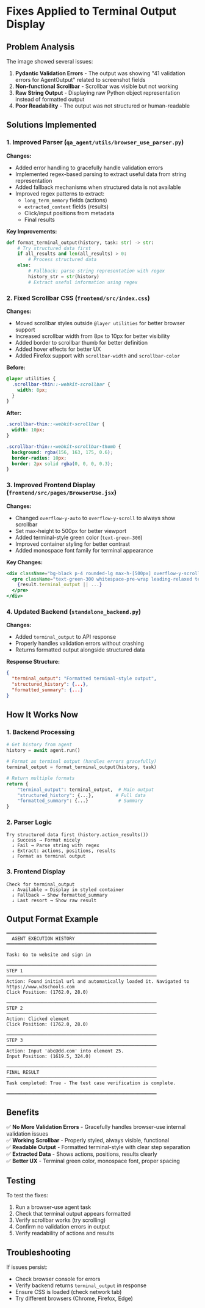 # Fixes Applied to Terminal Output Display

## Problem Analysis

The image showed several issues:
1. **Pydantic Validation Errors** - The output was showing "41 validation errors for AgentOutput" related to screenshot fields
2. **Non-functional Scrollbar** - Scrollbar was visible but not working
3. **Raw String Output** - Displaying raw Python object representation instead of formatted output
4. **Poor Readability** - The output was not structured or human-readable

## Solutions Implemented

### 1. Improved Parser (`qa_agent/utils/browser_use_parser.py`)

**Changes:**
- Added error handling to gracefully handle validation errors
- Implemented regex-based parsing to extract useful data from string representation
- Added fallback mechanisms when structured data is not available
- Improved regex patterns to extract:
  - `long_term_memory` fields (actions)
  - `extracted_content` fields (results)
  - Click/input positions from metadata
  - Final results

**Key Improvements:**
```python
def format_terminal_output(history, task: str) -> str:
    # Try structured data first
    if all_results and len(all_results) > 0:
        # Process structured data
    else:
        # Fallback: parse string representation with regex
        history_str = str(history)
        # Extract useful information using regex
```

### 2. Fixed Scrollbar CSS (`frontend/src/index.css`)

**Changes:**
- Moved scrollbar styles outside `@layer utilities` for better browser support
- Increased scrollbar width from 8px to 10px for better visibility
- Added border to scrollbar thumb for better definition
- Added hover effects for better UX
- Added Firefox support with `scrollbar-width` and `scrollbar-color`

**Before:**
```css
@layer utilities {
  .scrollbar-thin::-webkit-scrollbar {
    width: 8px;
  }
}
```

**After:**
```css
.scrollbar-thin::-webkit-scrollbar {
  width: 10px;
}

.scrollbar-thin::-webkit-scrollbar-thumb {
  background: rgba(156, 163, 175, 0.6);
  border-radius: 10px;
  border: 2px solid rgba(0, 0, 0, 0.3);
}
```

### 3. Improved Frontend Display (`frontend/src/pages/BrowserUse.jsx`)

**Changes:**
- Changed `overflow-y-auto` to `overflow-y-scroll` to always show scrollbar
- Set max-height to 500px for better viewport
- Added terminal-style green color (`text-green-300`)
- Improved container styling for better contrast
- Added monospace font family for terminal appearance

**Key Changes:**
```jsx
<div className="bg-black p-4 rounded-lg max-h-[500px] overflow-y-scroll scrollbar-thin">
  <pre className="text-green-300 whitespace-pre-wrap leading-relaxed text-sm font-mono">
    {result.terminal_output || ...}
  </pre>
</div>
```

### 4. Updated Backend (`standalone_backend.py`)

**Changes:**
- Added `terminal_output` to API response
- Properly handles validation errors without crashing
- Returns formatted output alongside structured data

**Response Structure:**
```json
{
  "terminal_output": "Formatted terminal-style output",
  "structured_history": {...},
  "formatted_summary": {...}
}
```

## How It Works Now

### 1. Backend Processing
```python
# Get history from agent
history = await agent.run()

# Format as terminal output (handles errors gracefully)
terminal_output = format_terminal_output(history, task)

# Return multiple formats
return {
    "terminal_output": terminal_output,  # Main output
    "structured_history": {...},        # Full data
    "formatted_summary": {...}           # Summary
}
```

### 2. Parser Logic
```
Try structured data first (history.action_results())
  ↓ Success → Format nicely
  ↓ Fail → Parse string with regex
  ↓ Extract: actions, positions, results
  ↓ Format as terminal output
```

### 3. Frontend Display
```
Check for terminal_output
  ↓ Available → Display in styled container
  ↓ Fallback → Show formatted_summary
  ↓ Last resort → Show raw result
```

## Output Format Example

```
═══════════════════════════════════════════════════════
  AGENT EXECUTION HISTORY
═══════════════════════════════════════════════════════

Task: Go to website and sign in

───────────────────────────────────────────────────────
STEP 1
───────────────────────────────────────────────────────
Action: Found initial url and automatically loaded it. Navigated to https://www.w3schools.com
Click Position: (1762.0, 28.0)

───────────────────────────────────────────────────────
STEP 2
───────────────────────────────────────────────────────
Action: Clicked element
Click Position: (1762.0, 28.0)

───────────────────────────────────────────────────────
STEP 3
───────────────────────────────────────────────────────
Action: Input 'abc@dd.com' into element 25.
Input Position: (1619.5, 324.0)

───────────────────────────────────────────────────────
FINAL RESULT
───────────────────────────────────────────────────────
Task completed: True - The test case verification is complete.

═══════════════════════════════════════════════════════
```

## Benefits

✅ **No More Validation Errors** - Gracefully handles browser-use internal validation issues  
✅ **Working Scrollbar** - Properly styled, always visible, functional  
✅ **Readable Output** - Formatted terminal-style with clear step separation  
✅ **Extracted Data** - Shows actions, positions, results clearly  
✅ **Better UX** - Terminal green color, monospace font, proper spacing  

## Testing

To test the fixes:
1. Run a browser-use agent task
2. Check that terminal output appears formatted
3. Verify scrollbar works (try scrolling)
4. Confirm no validation errors in output
5. Verify readability of actions and results

## Troubleshooting

If issues persist:
- Check browser console for errors
- Verify backend returns `terminal_output` in response
- Ensure CSS is loaded (check network tab)
- Try different browsers (Chrome, Firefox, Edge)


